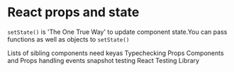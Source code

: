 # React props and state

`setState()` is 'The One True Way' to update component state.You can pass functions as well as objects to `setState()`

Lists of sibling components need keyas
Typechecking Props
Components and Props
handling events
snapshot testing
React Testing Library